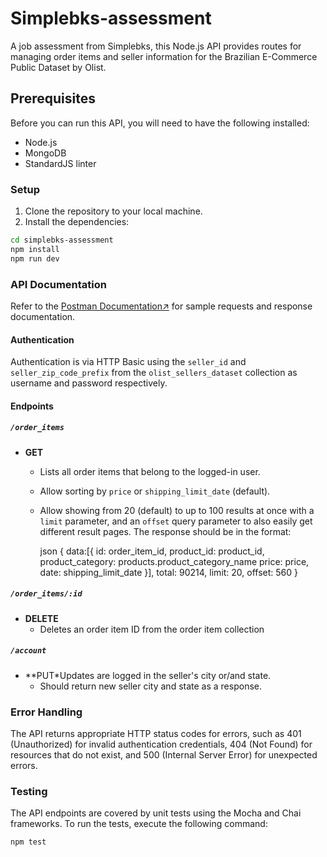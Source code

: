 # Simplebks-assessment

A job assessment from Simplebks, this Node.js API provides routes for managing order items and seller information for the Brazilian E-Commerce Public Dataset by Olist.

## Prerequisites

Before you can run this API, you will need to have the following installed:

* Node.js
* MongoDB
* StandardJS linter

### Setup

1. Clone the repository to your local machine.
2. Install the dependencies:

```bash
cd simplebks-assessment
npm install
npm run dev
```

### API Documentation

Refer to the [Postman Documentation↗](https://documenter.getpostman.com/view/25333551/2s9YeD8DN9) for sample requests and response documentation.

#### Authentication

Authentication is via HTTP Basic using the `seller_id` and `seller_zip_code_prefix` from the `olist_sellers_dataset` collection as username and password respectively.

#### Endpoints

##### `/order_items`

* **GET**
  * Lists all order items that belong to the logged-in user.
  * Allow sorting by `price` or `shipping_limit_date` (default).
  * Allow showing from 20 (default) to up to 100 results at once with a `limit` parameter, and an `offset` query parameter to also easily get different result pages. The response should be in the format:

    json
    {
     data:[{
      id: order_item_id,
      product_id: product_id,
      product_category: products.product_category_name
      price: price,
      date: shipping_limit_date
     }],
     total: 90214,
     limit: 20,
     offset: 560
    }

##### `/order_items/:id`

* **DELETE**
  * Deletes an order item ID from the order item collection

##### `/account`

* **PUT*Updates are logged in the seller's city or/and state.
  * Should return new seller city and state as a response.

### Error Handling

The API returns appropriate HTTP status codes for errors, such as 401 (Unauthorized) for invalid authentication credentials, 404 (Not Found) for resources that do not exist, and 500 (Internal Server Error) for unexpected errors.

### Testing

The API endpoints are covered by unit tests using the Mocha and Chai frameworks. To run the tests, execute the following command:

```bash
npm test
```
